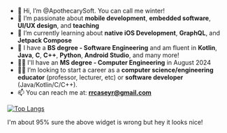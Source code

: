 - 👋 Hi, I’m @ApothecarySoft. You can call me winter!
- 👀 I’m passionate about **mobile development**, **embedded software**, **UI/UX design**, and **teaching**
- 🌱 I’m currently learning about **native iOS Development**, **GraphQL**, and **Jetpack Compose**
- 📃 I have a **BS degree - Software Engineering** and am fluent in **Kotlin**, **Java**, **C**, **C++**, **Python**, **Android Studio**, and many more!
- 👩‍💻 I'll have an **MS degree - Computer Engineering** in August 2024
- 👩‍🏫 I’m looking to start a career as a **computer science/engineering educator** (professor, lecturer, etc) or **software developer** (Java/Kotlin/C/C++). 
- 📫 You can reach me at: **rrcaseyr@gmail.com**

[![Top Langs](https://github-readme-stats.vercel.app/api/top-langs/?username=ApothecarySoft)]()

I'm about 95% sure the above widget is wrong but hey it looks nice!

<!---
9tailedfaux/9tailedfaux is a ✨ special ✨ repository because its `README.md` (this file) appears on your GitHub profile.
You can click the Preview link to take a look at your changes.
--->
